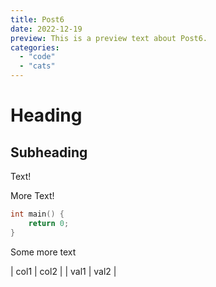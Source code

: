 ```yaml
---
title: Post6
date: 2022-12-19
preview: This is a preview text about Post6.
categories:
  - "code"
  - "cats"
---
```

# Heading
## Subheading

Text!

More Text!

```c
int main() {
    return 0;
}
```

Some more text

| col1 | col2 |
| val1 | val2 |
